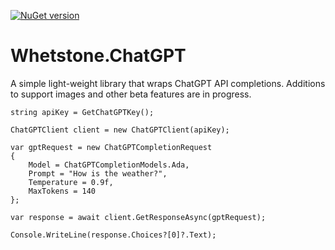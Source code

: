 [![NuGet version](https://badge.fury.io/nu/Whetstone.ChatGPT.svg)](https://badge.fury.io/nu/Whetstone.ChatGPT)

# Whetstone.ChatGPT

A simple light-weight library that wraps ChatGPT API completions. Additions to support images and other beta features are in progress.

```
string apiKey = GetChatGPTKey();

ChatGPTClient client = new ChatGPTClient(apiKey);

var gptRequest = new ChatGPTCompletionRequest
{
    Model = ChatGPTCompletionModels.Ada,
    Prompt = "How is the weather?",
    Temperature = 0.9f,
    MaxTokens = 140
};

var response = await client.GetResponseAsync(gptRequest);

Console.WriteLine(response.Choices?[0]?.Text);
```
